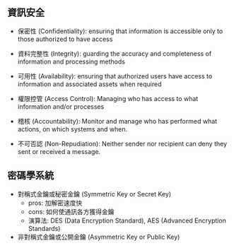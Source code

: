 ## 資訊安全

  - 保密性 (Confidentiality): ensuring that information is accessible only to those authorized to have access
  
  - 資料完整性 (Integrity): guarding the accuracy and completeness of information and processing methods
  
  - 可用性 (Availability): ensuring that authorized users have access to information and associated assets when required

  - 權限控管 (Access Control): Managing who has access to what information and/or processes

  - 稽核 (Accountability): Monitor and manage who has performed what actions, on which systems and when.

  - 不可否認 (Non-Repudiation): Neither sender nor recipient can deny they sent or received a message.

## 密碼學系統

  - 對稱式金鑰或秘密金鑰 (Symmetric Key or Secret Key)
    - pros: 加解密速度快
    - cons: 如何使通訊各方獲得金鑰
    - 演算法: DES (Data Encryption Standard), AES (Advanced Encryption Standards)
  - 非對稱式金鑰或公開金鑰 (Asymmetric Key or Public Key)
